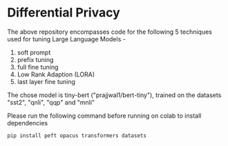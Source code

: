 # Differential Privacy
The above repository encompasses code for the following 5 techniques used for tuning Large Language Models -
1. soft prompt
2. prefix tuning
3. full fine tuning
4. Low Rank Adaption (LORA)
5. last layer fine tuning

The chose model is tiny-bert ("prajjwal1/bert-tiny"), trained on the datasets "sst2", "qnli", "qqp" and "mnli"

Please run the following command before running on colab to install dependencies

```
pip install peft opacus transformers datasets
```

